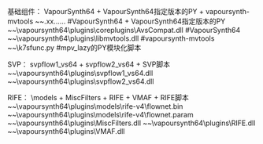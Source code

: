 基础组件：
VapourSynth64 + VapourSynth64指定版本的PY + vapoursynth-mvtools
~~\.xx...... #VapourSynth64 + VapourSynth64指定版本的PY
~~\vapoursynth64\plugins\coreplugins\AvsCompat.dll #VapourSynth64
~~\vapoursynth64\plugins\libmvtools.dll #vapoursynth-mvtools
~~\k7sfunc.py #mpv_lazy的PY模块化脚本

SVP：
svpflow1_vs64 + svpflow2_vs64 + SVP脚本
~~\vapoursynth64\plugins\svpflow1_vs64.dll
~~\vapoursynth64\plugins\svpflow2_vs64.dll

RIFE：
\models + MiscFilters + RIFE + VMAF + RIFE脚本
~~\vapoursynth64\plugins\models\rife-v4\flownet.bin
~~\vapoursynth64\plugins\models\rife-v4\flownet.param
~~\vapoursynth64\plugins\MiscFilters.dll
~~\vapoursynth64\plugins\RIFE.dll
~~\vapoursynth64\plugins\VMAF.dll
